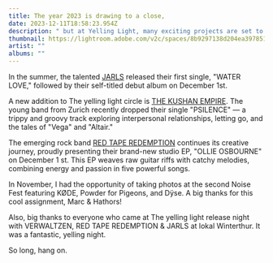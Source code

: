 ```yaml
---
title: The year 2023 is drawing to a close,
date: 2023-12-11T18:58:23.954Z
description: " but at Yelling Light, many exciting projects are set to kick off."
thumbnail: https://lightroom.adobe.com/v2c/spaces/8b9297138d204ea39785128b134c88a2/assets/ce68a9f2d3feff787b2d19af70e88b67/revisions/c6fd6bc7ce9b401db6da45d9ababd671/renditions/7ea36bf995cb5eb6b7d0eb8bed8f019a
artist: ""
albums: ""
---
```

In the summer, the talented [JARLS](https://www.theyellinglight.ch/artists/jarls/) released their first single, "WATER LOVE," followed by their self-titled debut album on December 1st.


A new addition to The yelling light circle is [THE KUSHAN EMPIRE](https://www.theyellinglight.ch/artists/the-kushan-empire). The young band from Zurich recently dropped their single "PSILENCE" — a trippy and groovy track exploring interpersonal relationships, letting go, and the tales of "Vega" and "Altair."


The emerging rock band [RED TAPE REDEMPTION](https://www.theyellinglight.ch/artists/red-tape-redemption) continues its creative journey, proudly presenting their brand-new studio EP, "OLLIE OSBOURNE" on December 1 st. This EP weaves raw guitar riffs with catchy melodies, combining energy and passion in five powerful songs.


In November, I had the opportunity of taking photos at the second Noise Fest featuring KØDE, Powder for Pigeons, and Dÿse. A big thanks for this cool assignment, Marc & Hathors!


Also, big thanks to everyone who came at The yelling light release night with VERWALTZEN, RED TAPE REDEMPTION & JARLS at lokal Winterthur. It was a fantastic, yelling night. 


So long, hang on.
